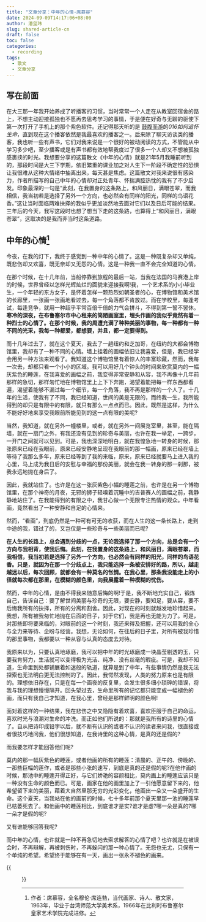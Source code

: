 ```yaml
---
title: "文章分享：中年的心情-席慕容"
date: 2024-09-09T14:17:06+08:00
author: 潘玺玮
slug: shared-article-cn
draft: false
toc: false
categories:
  - recording
tags: 
  - 散文
  - 文章分享
---
```

## 写在前面
在大三那一年我开始养成了听播客的习惯，当时常常一个人走在从教室回宿舍的路上，不想主动迎接孤独也不愿再去思考学习的事情，于是便在好奇与无聊的驱使下第一次打开了手机上的那个紫色软件。还记得那天听的是 [<i class="fa fa-podcast" aria-hidden="true"></i>鼓腹而游](https://www.xiaoyuzhoufm.com/podcast/5f2162169504bbdb772facc3)的*016如何追怀生命*，直到现在这个播客依然是我最喜欢的播客之一。后来除了聊天访谈类的播客，我也听一些有声书，它们对我来说是一个很好的被动阅读的方式，不管能从中学习多少吧，至少播客或是有声书都有效地帮我度过了很多一个人却又不想被孤独感裹挟的时光。我想要分享的这篇散文《中年的心情》就是21年5月我睡前听到的，那段时间是大三下学期，依旧繁重的课业加之对人生下一阶段不确定性的恐惧让我很难从这种大情绪中抽离出来，每天甚是焦虑。这篇散文对我来说很有感染力，作者所描写的自己中年的心情却对正处青年、怀揣满腔热忱的我有了不少启发。印象最深的一句是“此刻，在我置身的这条路上，和风丽日，满眼苍翠，而我相信，我当初若是选择了另外一个方向，也必然会有同样的阳光，同样的鸟语花香。”这让当时面临两难抉择的我似乎更加淡然地去面对它们以及日后可能的结果。三年后的今天，我写这段时也想了想当下走的这条路，也算得上“和风丽日，满眼苍翠”，这取决的是我而非当时这条道路。

## 中年的心情[^1]

今夜，在我的灯下，我终于感觉到一种中年的心情了。这是一种既复杂却又单纯，既悲伤却又欢喜，既无奈却又无怨的心情。这是一种我一直不会完全知道的心情。

在那个时候，在十几年前，当船停靠到旅程的最后一站，当我在法国的马赛港上岸的时候，世界曾经以怎样光辉灿烂的面貌来迎接我啊!我，一个艺术系的小小毕业生，一个年轻的东方女子，是怀着怎样一颗热烈如朝圣者的心，在博物馆和美术馆的长廊里，一张画一张画地看过去，每一个角落都不肯放过。而在学校里，每逢考试，每逢竞争，就用一种超乎平常百倍千倍的力气会拼斗，不得到第一誓不罢休。**寒冷的深夜，在布鲁塞尔市中心租来的简陋画室里，埋头作画的我似乎竟然有着一种烈士的心情了。在那个时候，我的周遭充满了种种美丽的事物，每一种都有一种不同的光采，我每一种都爱，都想要，并且，都一定要得到。**

而十几年过去了，就在这个夏天，我去了一趟纽约和芝加哥，在纽约的大都会博物馆里，我却有了一种不同的心情。墙上挂着的画幅依旧让我喜爱，但是，我已经学会用另一种方法来观看了。我知道这个博物馆里有着惊人的丰富珍藏，然而，我每一次去，却都只看一个小小的区域。我可以用好几个钟头的时间来欣赏莫内的一幅灰紫色的睡莲，在我喜爱的画幅之前，我变得非常安静和从容，我不再像十几年前那样的急切，那样匆忙地在博物馆里上上下下奔跑，渴望着能把每一样东西都看遍，渴望着能够不漏过每一个细节，每一个角落，我不再是那样的一个人了。十几年的生活，使我有了不同，我已经知道，世间的美是无限的，而终我一生，我所能得到的却只是有限中的有限，就只有那么一点点而已。因此，既然是这样，为什么不能好好地来享受我眼前所能见到的这一点有限的美呢?

当然，我知道，就在另外一幢楼里，或者，就在另外一间展览室里，甚至，能在隔墙，就在一扇门之外，有我还没有见到的珍奇与美丽，也许在我一举足，一跨步，一开门之间就可以见到。可是，我也深深地明白，就在我惶急地一转身的时候，那张原来已经在我眼前，原来已经安静地呈现在我眼前的那一幅画，原来已经在墙上等待了我那么多年，原来已经等到了我的来临，原来，原来已经就要马上进入我的心里，马上成为我日后的安慰与幸福的那份美丽，就会在我一转身的那一刹那，被我永远地抛在身后了。

因此，我就站住了。也许是在这一张灰紫色小幅的睡莲之前，也许是在另一个博物馆里，在那个神奇的月夜，无邪的狮子轻嗅着沉睡中的吉普赛人的画幅之前，我静静地站住了。在我能得到的有限之中，我甘心做一个无限专注热情的观众。中年看画，竟然看出了一种安静和自足的心情来。

然而，“看画”，到底仍然是一种可有可无的收获，而在人生的这一条长路上，走到中途的我，错过了的，又岂仅是一些珍奇与一些美丽而已呢?

**在人生的长路上，总会遇到分歧的一点，无论我选择了那一个方向，总是会有一个方向与我相背，使我后悔。此刻，在我置身的这条路上，和风丽日，满眼苍翠，而我相信，我当初若是选择了另外一个方向，也必然会有同样的阳光，同样的鸟语花香。只是，就因为在那一个分歧点上，我只能选择一条被安排好的路，所以，越走越远以后，每次回顾，就都会有一种莫名的怅惆。在我心里，那条我没能走上的小径就每次都在那里，在模糊的颜色里，向我展露着一种模糊的忧伤。**

然而，中年的心情，是由不得我来随意后悔的啊!于是，我不断地充实自己，锻炼自己，告诉自己：要了解世间美丽与珍奇的无限，要安静，要知足，要从容，要不后悔我所有的抉择，所有的分离和割舍。因此，对现在的时刻就越发地珍惜起来。我想，所有被我匆忙地抛在后面的日子，对于它们，我是再也无能为力了。可是，对那些即将要来临的，对眼前的这一个时刻，我还来得及把握，还可以用我的全心与全力来等待、企盼与经营。我想，无论如何，在往后的日子里，对所有被我珍惜的那里事物，我都要以一种从容与认真的态度去对待。

我原来以为，只要认真地琢磨，我可以把中年的时光琢磨成一块晶莹剔透的玉，只要我肯努力，生活就可以变得极为光洁、纯净、没有丝毫的瑕疵。可是，我却不知道，生命里到处都铺展着如迷般的轨道，就算是到了中年，有些事情仍然是我无法探索也无法明白更无法控制的了。因此，我愕然发现，人类的努力原来也是有限的。理想依旧存在，只是在每一个画夜的反复里，会发生很多细小琐碎的错误，将我与我的理想慢慢隔开。回头望过去，生命里所有的记忆都只能变成一幅褪色的画，而只有我自己才知道，在我心里，曾经是那样鲜明的颜色啊!

面对着这样的一种结果，我在悲伤之中又隐隐有着欢喜，喜欢臣服于自己的命运，喜欢时光与浪潮对生命的冲洗。而正如他们所说的：那就是我所有的诗里的心情了。自从把诗印成铅字以后，就不断有认识的或者不认识的读者来问我，很直接或者很技巧地问我，他们很想知道，在我诗里的这种心情，是真的还是假的?

而我要怎样才能回答他们呢?

莫内的那一幅灰紫色的睡莲，或者他画的所有的睡莲：清晨的、正午的、傍晚的、一那些巨幅的莲作，或者是那些小张的速写，到底是真的还是假的呢?在他作画的时候，那池中的睡莲开得正好，与它们娇艳的容颜相比，莫内画上的睡莲应该只是一种没有生命的颜色而已。可是，画家在他的画里加上了一引他愿意留下来的，他希望留下来的美丽，藉着大自然里那无穷的光彩变化，他画出一朵又一朵盛开的生命。这个夏天，当我站在他的画前的时候，七十多年前那个夏天里那一池的睡莲早已枯萎死去了。和他画中的睡莲相比，到底谁才是实?谁才是虚?哪一朵是真的?哪一朵才是假的呢?

又有谁能够回答我呢?

而中年的心情，也许就是一种不再急切地去索求解答的心情了吧？也许就是在被误会时，不再辩解，再被刺伤时，不再躲闪的那一种心情了。无怨也无尤，只保有一个单纯的希望。希望终于能够在有一天，画出一张永不褪色的画来。

{{<figure src="/figures/2021-05-19-zongyi.JPG" title="从建馆三楼拍摄的综一，2021年5月19日" caption="那段时间常在建馆自习，这是抬头就能看见的景色，so refreshing！" width="500">}}

[^1]: 作者：席慕容，全名穆伦·席连勃，当代画家、诗人、散文家，1963年，毕业于台湾师范大学美术系，1966年在比利时布鲁塞尔皇家艺术学院完成进修。